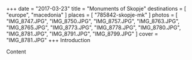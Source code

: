 +++
date   = "2017-03-23"
title  = "Monuments of Skopje"
destinations = [ "europe", "macedonia" ]
places = [ "785842-skopje-mk" ]
photos = [
  "IMG_8747.JPG", "IMG_8750.JPG", "IMG_8757.JPG", "IMG_8763.JPG", "IMG_8765.JPG",
  "IMG_8773.JPG", "IMG_8778.JPG", "IMG_8780.JPG", "IMG_8781.JPG", "IMG_8791.JPG",
  "IMG_8799.JPG"
]
cover = "IMG_8781.JPG"
+++
Introduction
<!--more-->

Content